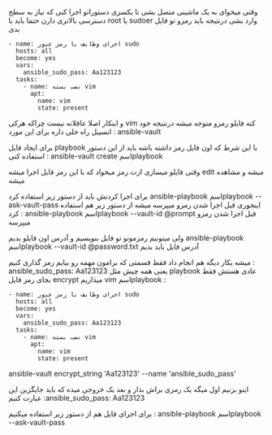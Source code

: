 وقتی میخوای به یک ماشینی متصل بشی تا یکسری دستوراتو اجرا کنی که نیاز به سطح دسترسی بالاتری دارن حتما باید با root یا sudoer وارد بشی 
درنتیجه باید رمزو تو فایل بدی
```
- name: اجرای وظایف با رمز عبور sudo
  hosts: all
  become: yes
  vars:
    ansible_sudo_pass: Aa123123
  tasks:
    - name: نصب بسته vim
      apt:
        name: vim
        state: present
```
و اینکار اصلا عاقلانه نیست
چراکه هرکی vim کنه فایلو رمزو متوجه میشه
درنتیجه
خود انسیبل راه حلی داره برای این مورد : ansible-vault

برای ایجاد فایل playbook با این شرط که اون فایل رمز داشته باشه باید از این دستور استفاده کنی :
ansible-vault  create اسمplaybook


وقتی فایلو میسازی ازت رمز میخواد
که با این رمز فایل اجرا میشه edit میشه و مشاهده میشه

برای اجرا کردنش باید از دستور زیر استفاده کرد
ansible-playbook اسمplaybook --ask-vault-pass
اینجوری قبل اجرا شدن رمزو میپرسه
میشه از دستور زیر هم استفاده کرد :
ansible-playbook اسمplaybook --vault-id @prompt
قبل اجرا شدن رمزو میپرسه

ولی میتونیم رمزمونو تو فایل بنویسیم و آدرس اون فایلو بدیم
ansible-playbook اسمplaybook --vault-id @password.txt
آدرس فایل باید بدیم


میشه یکار دیگه هم انجام داد
فقط قسمتی که برامون مهمه رو بیایم رمز گذاری کنیم : ansible_sudo_pass: Aa123123 
یعنی همه چیش مثل playbook عادی هستش فقط بجای رمز فایل encrypt میذاریم
vim اسمplaybook :

```
- name: اجرای وظایف با رمز عبور sudo
  hosts: all
  become: yes
  vars:
    ansible_sudo_pass: Aa123123
  tasks:
    - name: نصب بسته vim
      apt:
        name: vim
        state: present
```

ansible-vault encrypt_string 'Aa123123' --name 'ansible_sudo_pass'

اینو بزنیم اول میگه یک رمزی براش بذار و بعد یک خروجی میده که باید جایگزین این عبارت کنیم :ansible_sudo_pass: Aa123123


برای اجرای فایل هم از دستور زیر استفاده میکنیم :
ansible-playbook اسمplaybook --ask-vault-pass
